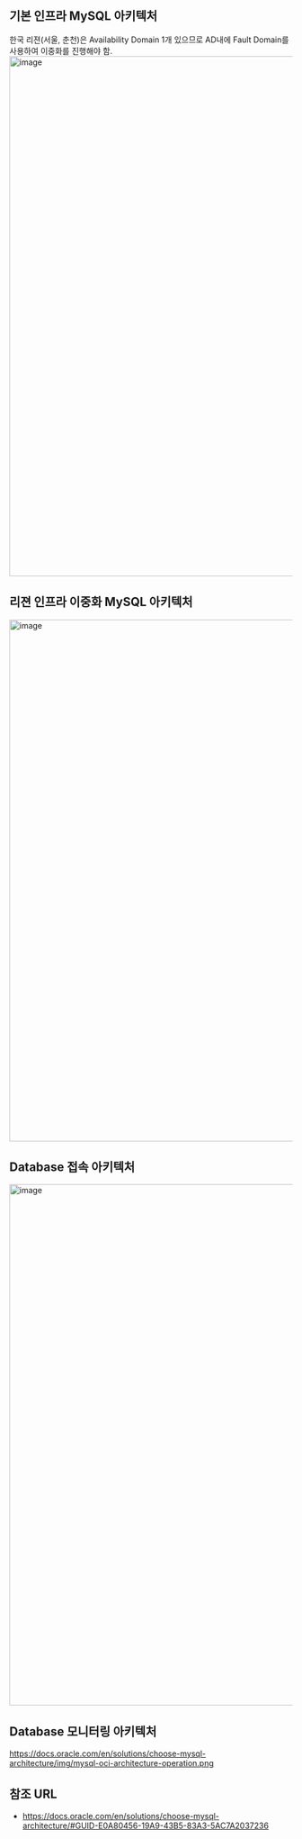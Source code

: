 ## 기본 인프라 MySQL 아키텍처
한국 리젼(서울, 춘천)은 Availability Domain 1개 있으므로 AD내에 Fault Domain를 사용하여 이중화를 진행해야 함.
<img width="924" alt="image" src="https://github.com/khkwon01/oci_mysql_architecture/assets/8789421/9d40db62-249a-402e-92ea-cf00a1920c0b">

## 리젼 인프라 이중화 MySQL 아키텍처
<img width="927" alt="image" src="https://github.com/khkwon01/oci_mysql_architecture/assets/8789421/f76d7f59-89dc-460e-b32c-b2e3027da638">

## Database 접속 아키텍처
<img width="926" alt="image" src="https://github.com/khkwon01/oci_mysql_architecture/assets/8789421/76283fba-a7de-4852-9edd-96a8d988b9d0">

## Database 모니터링 아키텍처
https://docs.oracle.com/en/solutions/choose-mysql-architecture/img/mysql-oci-architecture-operation.png


## 참조 URL 
- https://docs.oracle.com/en/solutions/choose-mysql-architecture/#GUID-E0A80456-19A9-43B5-83A3-5AC7A2037236
